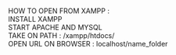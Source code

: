 <!-- 
Author : Rahmat Mustaqim 
Site : https://github.com/rahmatmustaqim69
]-->
<br>HOW TO OPEN FROM XAMPP :<br>
INSTALL XAMPP<br>
START APACHE AND MYSQL<br>
TAKE ON PATH : /xampp/htdocs/<br>
OPEN URL ON BROWSER : localhost/name_folder</br>
